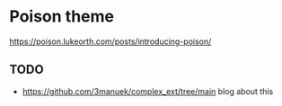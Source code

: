 # Poison theme

https://poison.lukeorth.com/posts/introducing-poison/

## TODO

- https://github.com/3manuek/complex_ext/tree/main blog about this
